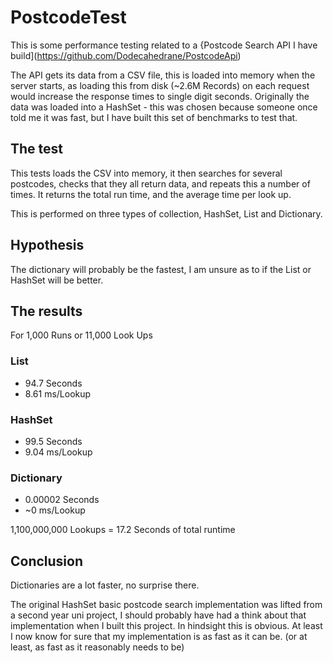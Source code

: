 # PostcodeTest

This is some performance testing related to a {Postcode Search API I have build](https://github.com/Dodecahedrane/PostcodeApi)

The API gets its data from a CSV file, this is loaded into memory when the server starts, as loading this from disk (~2.6M Records) on each request would increase the response times to single digit seconds. Originally the data was loaded into a HashSet - this was chosen because someone once told me it was fast, but I have built this set of benchmarks to test that.

## The test

This tests loads the CSV into memory, it then searches for several postcodes, checks that they all return data, and repeats this a number of times. It returns the total run time, and the average time per look up.

This is performed on three types of collection, HashSet, List and Dictionary.

## Hypothesis 

The dictionary will probably be the fastest, I am unsure as to if the List or HashSet will be better.

## The results

For 1,000 Runs or 11,000 Look Ups

### List

- 94.7 Seconds
- 8.61 ms/Lookup

### HashSet

- 99.5 Seconds
- 9.04 ms/Lookup

### Dictionary

- 0.00002 Seconds
- ~0 ms/Lookup

1,100,000,000 Lookups = 17.2 Seconds of total runtime

## Conclusion

Dictionaries are a lot faster, no surprise there.

The original HashSet basic postcode search implementation was lifted from a second year uni project, I should probably have had a think about that implementation when I built this project. In hindsight this is obvious. At least I now know for sure that my implementation is as fast as it can be. (or at least, as fast as it reasonably needs to be)

